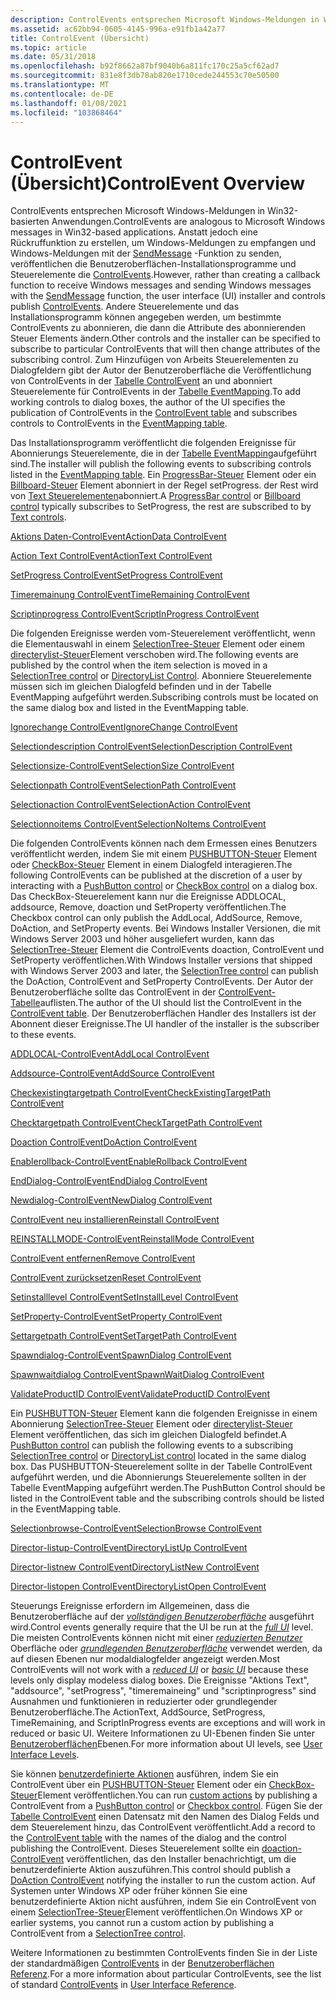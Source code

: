 ```yaml
---
description: ControlEvents entsprechen Microsoft Windows-Meldungen in Win32-basierten Anwendungen.
ms.assetid: ac62bb94-0605-4145-996a-e91fb1a42a77
title: ControlEvent (Übersicht)
ms.topic: article
ms.date: 05/31/2018
ms.openlocfilehash: b92f8662a87bf9040b6a811fc170c25a5cf62ad7
ms.sourcegitcommit: 831e8f3db78ab820e1710cede244553c70e50500
ms.translationtype: MT
ms.contentlocale: de-DE
ms.lasthandoff: 01/08/2021
ms.locfileid: "103868464"
---
```

# <a name="controlevent-overview"></a><span data-ttu-id="d9842-103">ControlEvent (Übersicht)</span><span class="sxs-lookup"><span data-stu-id="d9842-103">ControlEvent Overview</span></span>

<span data-ttu-id="d9842-104">ControlEvents entsprechen Microsoft Windows-Meldungen in Win32-basierten Anwendungen.</span><span class="sxs-lookup"><span data-stu-id="d9842-104">ControlEvents are analogous to Microsoft Windows messages in Win32-based applications.</span></span> <span data-ttu-id="d9842-105">Anstatt jedoch eine Rückruffunktion zu erstellen, um Windows-Meldungen zu empfangen und Windows-Meldungen mit der [SendMessage](/windows/win32/api/winuser/nf-winuser-sendmessage) -Funktion zu senden, veröffentlichen die Benutzeroberflächen-Installationsprogramme und Steuerelemente die [ControlEvents](control-events.md).</span><span class="sxs-lookup"><span data-stu-id="d9842-105">However, rather than creating a callback function to receive Windows messages and sending Windows messages with the [SendMessage](/windows/win32/api/winuser/nf-winuser-sendmessage) function, the user interface (UI) installer and controls publish [ControlEvents](control-events.md).</span></span> <span data-ttu-id="d9842-106">Andere Steuerelemente und das Installationsprogramm können angegeben werden, um bestimmte ControlEvents zu abonnieren, die dann die Attribute des abonnierenden Steuer Elements ändern.</span><span class="sxs-lookup"><span data-stu-id="d9842-106">Other controls and the installer can be specified to subscribe to particular ControlEvents that will then change attributes of the subscribing control.</span></span> <span data-ttu-id="d9842-107">Zum Hinzufügen von Arbeits Steuerelementen zu Dialogfeldern gibt der Autor der Benutzeroberfläche die Veröffentlichung von ControlEvents in der [Tabelle ControlEvent](controlevent-table.md) an und abonniert Steuerelemente für ControlEvents in der [Tabelle EventMapping](eventmapping-table.md).</span><span class="sxs-lookup"><span data-stu-id="d9842-107">To add working controls to dialog boxes, the author of the UI specifies the publication of ControlEvents in the [ControlEvent table](controlevent-table.md) and subscribes controls to ControlEvents in the [EventMapping table](eventmapping-table.md).</span></span>

<span data-ttu-id="d9842-108">Das Installationsprogramm veröffentlicht die folgenden Ereignisse für Abonnierungs Steuerelemente, die in der [Tabelle EventMapping](eventmapping-table.md)aufgeführt sind.</span><span class="sxs-lookup"><span data-stu-id="d9842-108">The installer will publish the following events to subscribing controls listed in the [EventMapping table](eventmapping-table.md).</span></span> <span data-ttu-id="d9842-109">Ein [ProgressBar-Steuer](progressbar-control.md) Element oder ein [Billboard-Steuer](billboard-control.md) Element abonniert in der Regel setProgress. der Rest wird von [Text Steuerelementen](text-control.md)abonniert.</span><span class="sxs-lookup"><span data-stu-id="d9842-109">A [ProgressBar control](progressbar-control.md) or [Billboard control](billboard-control.md) typically subscribes to SetProgress, the rest are subscribed to by [Text controls](text-control.md).</span></span>

[<span data-ttu-id="d9842-110">Aktions Daten-ControlEvent</span><span class="sxs-lookup"><span data-stu-id="d9842-110">ActionData ControlEvent</span></span>](actiondata-controlevent.md)

[<span data-ttu-id="d9842-111">Action Text ControlEvent</span><span class="sxs-lookup"><span data-stu-id="d9842-111">ActionText ControlEvent</span></span>](actiontext-controlevent.md)

[<span data-ttu-id="d9842-112">SetProgress ControlEvent</span><span class="sxs-lookup"><span data-stu-id="d9842-112">SetProgress ControlEvent</span></span>](setprogress-controlevent.md)

[<span data-ttu-id="d9842-113">Timeremainung ControlEvent</span><span class="sxs-lookup"><span data-stu-id="d9842-113">TimeRemaining ControlEvent</span></span>](timeremaining-controlevent.md)

[<span data-ttu-id="d9842-114">Scriptinprogress ControlEvent</span><span class="sxs-lookup"><span data-stu-id="d9842-114">ScriptInProgress ControlEvent</span></span>](scriptinprogress-controlevent.md)

<span data-ttu-id="d9842-115">Die folgenden Ereignisse werden vom-Steuerelement veröffentlicht, wenn die Elementauswahl in einem [SelectionTree-Steuer](selectiontree-control.md) Element oder einem [directerylist-Steuer](directorylist-control.md)Element verschoben wird.</span><span class="sxs-lookup"><span data-stu-id="d9842-115">The following events are published by the control when the item selection is moved in a [SelectionTree control](selectiontree-control.md) or [DirectoryList Control](directorylist-control.md).</span></span> <span data-ttu-id="d9842-116">Abonniere Steuerelemente müssen sich im gleichen Dialogfeld befinden und in der Tabelle EventMapping aufgeführt werden.</span><span class="sxs-lookup"><span data-stu-id="d9842-116">Subscribing controls must be located on the same dialog box and listed in the EventMapping table.</span></span>

[<span data-ttu-id="d9842-117">Ignorechange ControlEvent</span><span class="sxs-lookup"><span data-stu-id="d9842-117">IgnoreChange ControlEvent</span></span>](ignorechange-controlevent.md)

[<span data-ttu-id="d9842-118">Selectiondescription ControlEvent</span><span class="sxs-lookup"><span data-stu-id="d9842-118">SelectionDescription ControlEvent</span></span>](selectiondescription-controlevent.md)

[<span data-ttu-id="d9842-119">Selectionsize-ControlEvent</span><span class="sxs-lookup"><span data-stu-id="d9842-119">SelectionSize ControlEvent</span></span>](selectionsize-controlevent.md)

[<span data-ttu-id="d9842-120">Selectionpath ControlEvent</span><span class="sxs-lookup"><span data-stu-id="d9842-120">SelectionPath ControlEvent</span></span>](selectionpath-controlevent.md)

[<span data-ttu-id="d9842-121">Selectionaction ControlEvent</span><span class="sxs-lookup"><span data-stu-id="d9842-121">SelectionAction ControlEvent</span></span>](selectionaction-controlevent.md)

[<span data-ttu-id="d9842-122">Selectionnoitems ControlEvent</span><span class="sxs-lookup"><span data-stu-id="d9842-122">SelectionNoItems ControlEvent</span></span>](selectionnoitems-controlevent.md)

<span data-ttu-id="d9842-123">Die folgenden ControlEvents können nach dem Ermessen eines Benutzers veröffentlicht werden, indem Sie mit einem [PUSHBUTTON-Steuer](pushbutton-control.md) Element oder [CheckBox-Steuer](checkbox-control.md) Element in einem Dialogfeld interagieren.</span><span class="sxs-lookup"><span data-stu-id="d9842-123">The following ControlEvents can be published at the discretion of a user by interacting with a [PushButton control](pushbutton-control.md) or [CheckBox control](checkbox-control.md) on a dialog box.</span></span> <span data-ttu-id="d9842-124">Das CheckBox-Steuerelement kann nur die Ereignisse ADDLOCAL, addsource, Remove, doaction und SetProperty veröffentlichen.</span><span class="sxs-lookup"><span data-stu-id="d9842-124">The Checkbox control can only publish the AddLocal, AddSource, Remove, DoAction, and SetProperty events.</span></span> <span data-ttu-id="d9842-125">Bei Windows Installer Versionen, die mit Windows Server 2003 und höher ausgeliefert wurden, kann das [SelectionTree-Steuer](selectiontree-control.md) Element die ControlEvents doaction, ControlEvent und SetProperty veröffentlichen.</span><span class="sxs-lookup"><span data-stu-id="d9842-125">With Windows Installer versions that shipped with Windows Server 2003 and later, the [SelectionTree control](selectiontree-control.md) can publish the DoAction, ControlEvent and SetProperty ControlEvents.</span></span> <span data-ttu-id="d9842-126">Der Autor der Benutzeroberfläche sollte das ControlEvent in der [ControlEvent-Tabelle](controlevent-table.md)auflisten.</span><span class="sxs-lookup"><span data-stu-id="d9842-126">The author of the UI should list the ControlEvent in the [ControlEvent table](controlevent-table.md).</span></span> <span data-ttu-id="d9842-127">Der Benutzeroberflächen Handler des Installers ist der Abonnent dieser Ereignisse.</span><span class="sxs-lookup"><span data-stu-id="d9842-127">The UI handler of the installer is the subscriber to these events.</span></span>

[<span data-ttu-id="d9842-128">ADDLOCAL-ControlEvent</span><span class="sxs-lookup"><span data-stu-id="d9842-128">AddLocal ControlEvent</span></span>](addlocal-controlevent.md)

[<span data-ttu-id="d9842-129">Addsource-ControlEvent</span><span class="sxs-lookup"><span data-stu-id="d9842-129">AddSource ControlEvent</span></span>](addsource-controlevent.md)

[<span data-ttu-id="d9842-130">Checkexistingtargetpath ControlEvent</span><span class="sxs-lookup"><span data-stu-id="d9842-130">CheckExistingTargetPath ControlEvent</span></span>](checkexistingtargetpath-controlevent.md)

[<span data-ttu-id="d9842-131">Checktargetpath ControlEvent</span><span class="sxs-lookup"><span data-stu-id="d9842-131">CheckTargetPath ControlEvent</span></span>](checktargetpath-controlevent.md)

[<span data-ttu-id="d9842-132">Doaction ControlEvent</span><span class="sxs-lookup"><span data-stu-id="d9842-132">DoAction ControlEvent</span></span>](doaction-controlevent.md)

[<span data-ttu-id="d9842-133">Enablerollback-ControlEvent</span><span class="sxs-lookup"><span data-stu-id="d9842-133">EnableRollback ControlEvent</span></span>](enablerollback-controlevent.md)

[<span data-ttu-id="d9842-134">EndDialog-ControlEvent</span><span class="sxs-lookup"><span data-stu-id="d9842-134">EndDialog ControlEvent</span></span>](enddialog-controlevent.md)

[<span data-ttu-id="d9842-135">Newdialog-ControlEvent</span><span class="sxs-lookup"><span data-stu-id="d9842-135">NewDialog ControlEvent</span></span>](newdialog-controlevent.md)

[<span data-ttu-id="d9842-136">ControlEvent neu installieren</span><span class="sxs-lookup"><span data-stu-id="d9842-136">Reinstall ControlEvent</span></span>](reinstall-controlevent.md)

[<span data-ttu-id="d9842-137">REINSTALLMODE-ControlEvent</span><span class="sxs-lookup"><span data-stu-id="d9842-137">ReinstallMode ControlEvent</span></span>](reinstallmode-controlevent.md)

[<span data-ttu-id="d9842-138">ControlEvent entfernen</span><span class="sxs-lookup"><span data-stu-id="d9842-138">Remove ControlEvent</span></span>](remove-controlevent.md)

[<span data-ttu-id="d9842-139">ControlEvent zurücksetzen</span><span class="sxs-lookup"><span data-stu-id="d9842-139">Reset ControlEvent</span></span>](reset-controlevent.md)

[<span data-ttu-id="d9842-140">Setinstalllevel ControlEvent</span><span class="sxs-lookup"><span data-stu-id="d9842-140">SetInstallLevel ControlEvent</span></span>](setinstalllevel-controlevent.md)

[<span data-ttu-id="d9842-141">SetProperty-ControlEvent</span><span class="sxs-lookup"><span data-stu-id="d9842-141">SetProperty ControlEvent</span></span>](setproperty-controlevent.md)

[<span data-ttu-id="d9842-142">Settargetpath ControlEvent</span><span class="sxs-lookup"><span data-stu-id="d9842-142">SetTargetPath ControlEvent</span></span>](settargetpath-controlevent.md)

[<span data-ttu-id="d9842-143">Spawndialog-ControlEvent</span><span class="sxs-lookup"><span data-stu-id="d9842-143">SpawnDialog ControlEvent</span></span>](spawndialog-controlevent.md)

[<span data-ttu-id="d9842-144">Spawnwaitdialog ControlEvent</span><span class="sxs-lookup"><span data-stu-id="d9842-144">SpawnWaitDialog ControlEvent</span></span>](spawnwaitdialog-controlevent.md)

[<span data-ttu-id="d9842-145">ValidateProductID ControlEvent</span><span class="sxs-lookup"><span data-stu-id="d9842-145">ValidateProductID ControlEvent</span></span>](validateproductid-controlevent.md)

<span data-ttu-id="d9842-146">Ein [PUSHBUTTON-Steuer](pushbutton-control.md) Element kann die folgenden Ereignisse in einem Abonnierung [SelectionTree-Steuer](selectiontree-control.md) Element oder [directerylist-Steuer](directorylist-control.md) Element veröffentlichen, das sich im gleichen Dialogfeld befindet.</span><span class="sxs-lookup"><span data-stu-id="d9842-146">A [PushButton control](pushbutton-control.md) can publish the following events to a subscribing [SelectionTree control](selectiontree-control.md) or [DirectoryList control](directorylist-control.md) located in the same dialog box.</span></span> <span data-ttu-id="d9842-147">Das PUSHBUTTON-Steuerelement sollte in der Tabelle ControlEvent aufgeführt werden, und die Abonnierungs Steuerelemente sollten in der Tabelle EventMapping aufgeführt werden.</span><span class="sxs-lookup"><span data-stu-id="d9842-147">The PushButton Control should be listed in the ControlEvent table and the subscribing controls should be listed in the EventMapping table.</span></span>

[<span data-ttu-id="d9842-148">Selectionbrowse-ControlEvent</span><span class="sxs-lookup"><span data-stu-id="d9842-148">SelectionBrowse ControlEvent</span></span>](selectionbrowse-controlevent.md)

[<span data-ttu-id="d9842-149">Director-listup-ControlEvent</span><span class="sxs-lookup"><span data-stu-id="d9842-149">DirectoryListUp ControlEvent</span></span>](directorylistup-controlevent.md)

[<span data-ttu-id="d9842-150">Director-listnew ControlEvent</span><span class="sxs-lookup"><span data-stu-id="d9842-150">DirectoryListNew ControlEvent</span></span>](directorylistnew-controlevent.md)

[<span data-ttu-id="d9842-151">Director-listopen ControlEvent</span><span class="sxs-lookup"><span data-stu-id="d9842-151">DirectoryListOpen ControlEvent</span></span>](directorylistopen-controlevent.md)

<span data-ttu-id="d9842-152">Steuerungs Ereignisse erfordern im Allgemeinen, dass die Benutzeroberfläche auf der [*vollständigen Benutzeroberfläche*](f-gly.md) ausgeführt wird.</span><span class="sxs-lookup"><span data-stu-id="d9842-152">Control events generally require that the UI be run at the [*full UI*](f-gly.md) level.</span></span> <span data-ttu-id="d9842-153">Die meisten ControlEvents können nicht mit einer [*reduzierten Benutzer*](r-gly.md) Oberfläche oder [*grundlegenden Benutzeroberfläche*](b-gly.md) verwendet werden, da auf diesen Ebenen nur modaldialogfelder angezeigt werden.</span><span class="sxs-lookup"><span data-stu-id="d9842-153">Most ControlEvents will not work with a [*reduced UI*](r-gly.md) or [*basic UI*](b-gly.md) because these levels only display modeless dialog boxes.</span></span> <span data-ttu-id="d9842-154">Die Ereignisse "Aktions Text", "addsource", "setProgress", "timeremaineing" und "scriptinprogress" sind Ausnahmen und funktionieren in reduzierter oder grundlegender Benutzeroberfläche.</span><span class="sxs-lookup"><span data-stu-id="d9842-154">The ActionText, AddSource, SetProgress, TimeRemaining, and ScriptInProgress events are exceptions and will work in reduced or basic UI.</span></span> <span data-ttu-id="d9842-155">Weitere Informationen zu UI-Ebenen finden Sie unter [Benutzeroberflächen](user-interface-levels.md)Ebenen.</span><span class="sxs-lookup"><span data-stu-id="d9842-155">For more information about UI levels, see [User Interface Levels](user-interface-levels.md).</span></span>

<span data-ttu-id="d9842-156">Sie können [benutzerdefinierte Aktionen](custom-actions.md) ausführen, indem Sie ein ControlEvent über ein [PUSHBUTTON-Steuer](pushbutton-control.md) Element oder ein [CheckBox-Steuer](checkbox-control.md)Element veröffentlichen.</span><span class="sxs-lookup"><span data-stu-id="d9842-156">You can run [custom actions](custom-actions.md) by publishing a ControlEvent from a [PushButton control](pushbutton-control.md) or [Checkbox control](checkbox-control.md).</span></span> <span data-ttu-id="d9842-157">Fügen Sie der [Tabelle ControlEvent](controlevent-table.md) einen Datensatz mit den Namen des Dialog Felds und dem Steuerelement hinzu, das ControlEvent veröffentlicht.</span><span class="sxs-lookup"><span data-stu-id="d9842-157">Add a record to the [ControlEvent table](controlevent-table.md) with the names of the dialog and the control publishing the ControlEvent.</span></span> <span data-ttu-id="d9842-158">Dieses Steuerelement sollte ein [doaction-ControlEvent](doaction-controlevent.md) veröffentlichen, das den Installer benachrichtigt, um die benutzerdefinierte Aktion auszuführen.</span><span class="sxs-lookup"><span data-stu-id="d9842-158">This control should publish a [DoAction ControlEvent](doaction-controlevent.md) notifying the installer to run the custom action.</span></span> <span data-ttu-id="d9842-159">Auf Systemen unter Windows XP oder früher können Sie eine benutzerdefinierte Aktion nicht ausführen, indem Sie ein ControlEvent von einem [SelectionTree-Steuer](selectiontree-control.md)Element veröffentlichen.</span><span class="sxs-lookup"><span data-stu-id="d9842-159">On Windows XP or earlier systems, you cannot run a custom action by publishing a ControlEvent from a [SelectionTree control](selectiontree-control.md).</span></span>

<span data-ttu-id="d9842-160">Weitere Informationen zu bestimmten ControlEvents finden Sie in der Liste der standardmäßigen [ControlEvents](control-events.md) in der [Benutzeroberflächen Referenz](user-interface-reference.md).</span><span class="sxs-lookup"><span data-stu-id="d9842-160">For a more information about particular ControlEvents, see the list of standard [ControlEvents](control-events.md) in [User Interface Reference](user-interface-reference.md).</span></span>

 

 
